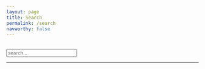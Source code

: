 ```yaml
---
layout: page
title: Search
permalink: /search
navworthy: false
---
```


<!-- Html Elements for Search -->
<br>
<div id="search-container">
<input type="text" id="search-input" placeholder="search...">
<hr>
<ul id="results-container"></ul>
</div>
<br>

<!-- Script pointing to search-script.js -->
<script src="/js/search.js" type="text/javascript"></script>

<!-- Configuration -->
<script>
SimpleJekyllSearch({
  searchInput: document.getElementById('search-input'),
  resultsContainer: document.getElementById('results-container'),
  json: '/search.json'
})
</script>